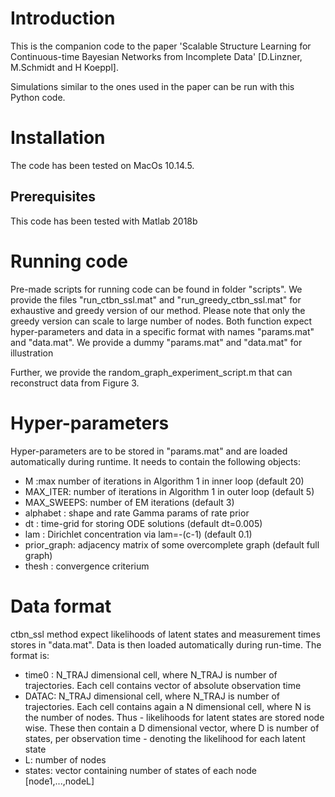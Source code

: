 # Introduction
This is the companion code to the paper 'Scalable Structure Learning for Continuous-time Bayesian Networks from Incomplete Data' [D.Linzner, M.Schmidt and H Koeppl].

Simulations similar to the ones used in the paper can be run with this Python code.

# Installation
The code has been tested on MacOs 10.14.5.
## Prerequisites
This code has been tested with Matlab 2018b


# Running code
Pre-made scripts for running code can be found in folder "scripts". We provide the files "run_ctbn_ssl.mat" and "run_greedy_ctbn_ssl.mat" for exhaustive and greedy version of our method. Please note that only the greedy version can scale to large number of nodes. Both function expect hyper-parameters and data in a specific format with names "params.mat" and "data.mat". We provide a dummy "params.mat" and "data.mat" for illustration

Further, we provide the random_graph_experiment_script.m that can reconstruct data from Figure 3.

# Hyper-parameters
Hyper-parameters are to be stored in "params.mat" and are loaded automatically during runtime. It needs to contain the following objects:
- M :max number of iterations in Algorithm 1 in inner loop (default 20)
- MAX_ITER: number of iterations in Algorithm 1 in outer loop (default 5)
- MAX_SWEEPS: number of EM iterations (default 3)
- alphabet : shape and rate Gamma params of rate prior
- dt       : time-grid for storing ODE solutions (default dt=0.005)
- lam      : Dirichlet concentration via lam=-(c-1) (default 0.1)
- prior_graph: adjacency matrix of some overcomplete graph (default full graph)
- thesh      : convergence criterium


# Data format
ctbn_ssl method expect likelihoods of latent states and measurement times stores in "data.mat". Data is then loaded automatically during run-time.
The format is:
- time0 : N_TRAJ dimensional cell, where N_TRAJ is number of trajectories. Each cell contains vector of absolute observation time
- DATAC: N_TRAJ dimensional cell, where N_TRAJ is number of trajectories. Each cell contains again a N dimensional cell, where N is the number of nodes. Thus - likelihoods for latent states are stored node wise. These then contain a D dimensional vector, where D is number of states, per observation time - denoting the likelihood for each latent state
- L: number of nodes
- states: vector containing number of states of each node [node1,...,nodeL]
         


